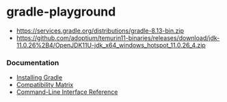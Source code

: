 gradle-playground
=================
- https://services.gradle.org/distributions/gradle-8.13-bin.zip
- https://github.com/adoptium/temurin11-binaries/releases/download/jdk-11.0.26%2B4/OpenJDK11U-jdk_x64_windows_hotspot_11.0.26_4.zip

### Documentation
- [Installing Gradle](https://docs.gradle.org/current/userguide/installation.html#ex-installing-manually)
- [Compatibility Matrix](https://docs.gradle.org/current/userguide/compatibility.html#compatibility)
- [Command-Line Interface Reference](https://docs.gradle.org/current/userguide/command_line_interface.html)